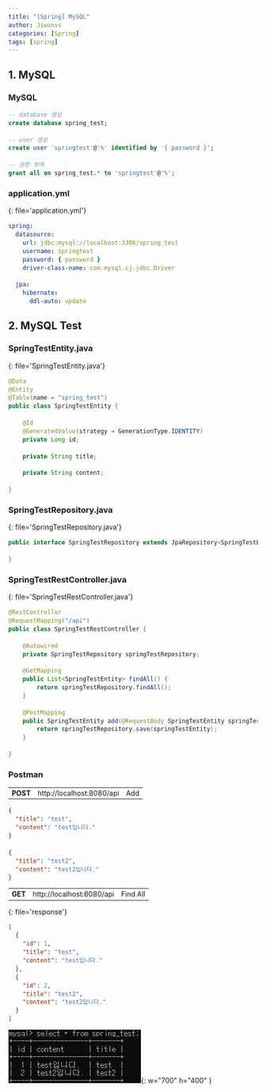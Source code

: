 ```yaml
---
title: "[Spring] MySQL"
author: Jiwonss
categories: [Spring]
tags: [spring]
---
```


## 1. MySQL

### MySQL

```sql
-- database 생성
create database spring_test;

-- user 생성
create user 'springtest'@'%' identified by '{ password }';

-- 권한 부여
grant all on spring_test.* to 'springtest'@'%';
```

### application.yml

{: file='application.yml'}

```yml
spring:
  datasource:
    url: jdbc:mysql://localhost:3306/spring_test
    username: springtest
    password: { password }
    driver-class-name: com.mysql.cj.jdbc.Driver

  jpa:
    hibernate:
      ddl-auto: update
```

## 2. MySQL Test

### SpringTestEntity.java

{: file='SpringTestEntity.java'}

```java
@Data
@Entity
@Table(name = "spring_test")
public class SpringTestEntity {

    @Id
    @GeneratedValue(strategy = GenerationType.IDENTITY)
    private Long id;

    private String title;

    private String content;

}
```

### SpringTestRepository.java

{: file='SpringTestRepository.java'}

```java
public interface SpringTestRepository extends JpaRepository<SpringTestEntity, Long> {

}
```

### SpringTestRestController.java

{: file='SpringTestRestController.java'}

```java
@RestController
@RequestMapping("/api")
public class SpringTestRestController {

    @Autowired
    private SpringTestRepository springTestRepository;

    @GetMapping
    public List<SpringTestEntity> findAll() {
        return springTestRepository.findAll();
    }

    @PostMapping
    public SpringTestEntity add(@RequestBody SpringTestEntity springTestEntity) {
        return springTestRepository.save(springTestEntity);
    }

}
```

### Postman

|          |                           |     |
| -------- | ------------------------- | --- |
| **POST** | http://localhost:8080/api | Add |

```json
{
  "title": "test",
  "content": "test입니다."
}

{
  "title": "test2",
  "content": "test2입니다."
}
```

|         |                           |          |
| ------- | ------------------------- | -------- |
| **GET** | http://localhost:8080/api | Find All |

{: file='response'}

```json
[
  {
    "id": 1,
    "title": "test",
    "content": "test입니다."
  },
  {
    "id": 2,
    "title": "test2",
    "content": "test2입니다."
  }
]
```

![Result](/assets/img/spring/mysql-test-result.png){: w="700" h="400" }
